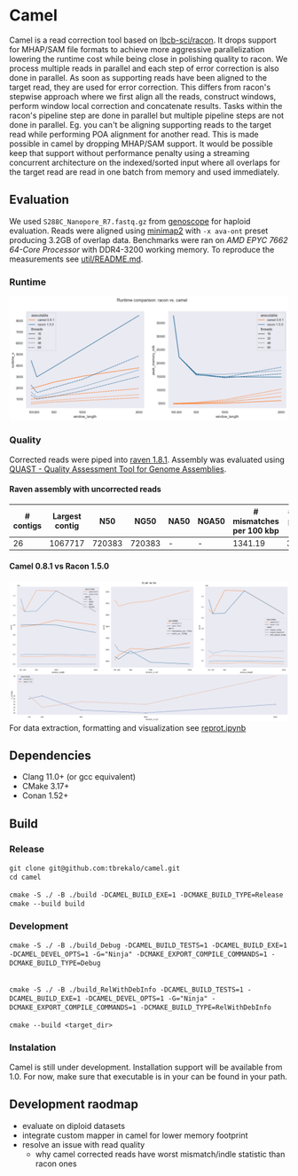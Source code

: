 
# Camel

Camel is a read correction tool based on [lbcb-sci/racon](https://github.com/lbcb-sci/racon). It drops support for MHAP/SAM file formats to achieve more aggressive parallelization lowering the runtime cost while being close in polishing quality to racon. We process multiple reads in parallel and each step of error correction is also done in parallel. As soon as supporting reads have been aligned to the target read, they are used for error correction. This differs from racon's stepwise approach where we first align all the reads, construct windows, perform window local correction and concatenate results. Tasks within the racon's pipeline step are done in parallel but multiple pipeline steps are not done in parallel. Eg. you can't be aligning supporting reads to the target read while performing POA alignment for another read. This is made possible in camel by dropping MHAP/SAM support. It would be possible keep that support without performance penalty using a streaming concurrent architecture on the indexed/sorted input where all overlaps for the target read are read in one batch from memory and used immediately.

## Evaluation

We used `S288C_Nanopore_R7.fastq.gz` from [genoscope](http://www.genoscope.cns.fr/externe/Download/Projets/yeast/datasets/raw_data/S288C/) for haploid evaluation. Reads were aligned using [minimap2](https://github.com/lh3/minimap2) with `-x ava-ont` preset producing 3.2GB of overlap data. Benchmarks were ran on *AMD EPYC 7662 64-Core Processor* with DDR4-3200 working memory. To reproduce the measurements see [util/README.md](util/README.md).

### Runtime

![thread scaling](misc/threads.png)

### Quality

Corrected reads were piped into [raven 1.8.1](https://github.com/lbcb-sci/raven). Assembly was evaluated using [QUAST - Quality Assessment Tool for Genome Assemblies](https://quast.sourceforge.net/). 

#### Raven assembly with uncorrected reads

| # contigs | Largest contig | N50 | NG50 | NA50 | NGA50 | # mismatches per 100 kbp | # indels per 100 kbp | Largest alignment | Total aligned length |
|-----------|----------------|-----|------|------|-------|--------------------------|----------------------|-------------------|-------|
| 26 | 1067717 | 720383 | 720383 | - | - | 1341.19 | 3528.11 | 11661 | 46824 |

#### Camel 0.8.1 vs Racon 1.5.0

![quast metrics](misc/quast.png)
For data extraction, formatting and visualization see [reprot.ipynb](util/report.ipynb)

## Dependencies
* Clang 11.0+ (or gcc equivalent)
* CMake 3.17+
* Conan 1.52+

## Build

### Release

```properties
git clone git@github.com:tbrekalo/camel.git
cd camel

cmake -S ./ -B ./build -DCAMEL_BUILD_EXE=1 -DCMAKE_BUILD_TYPE=Release
cmake --build build
```

### Development

```properties
cmake -S ./ -B ./build_Debug -DCAMEL_BUILD_TESTS=1 -DCAMEL_BUILD_EXE=1 -DCAMEL_DEVEL_OPTS=1 -G="Ninja" -DCMAKE_EXPORT_COMPILE_COMMANDS=1 -DCMAKE_BUILD_TYPE=Debug


cmake -S ./ -B ./build_RelWithDebInfo -DCAMEL_BUILD_TESTS=1 -DCAMEL_BUILD_EXE=1 -DCAMEL_DEVEL_OPTS=1 -G="Ninja" -DCMAKE_EXPORT_COMPILE_COMMANDS=1 -DCMAKE_BUILD_TYPE=RelWithDebInfo

cmake --build <target_dir>
```

### Instalation
Camel is still under development. Installation support will be available from 1.0. For now, make sure that executable is in your can be found in your path.


## Development raodmap

* evaluate on diploid datasets
* integrate custom mapper in camel for lower memory footprint
* resolve an issue with read quality
  * why camel corrected reads have worst mismatch/indle statistic than racon ones
  
